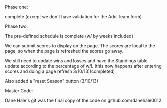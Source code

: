 Phase one:

complete (except we don't have validation for the Add Team form)

Phase two:

The pre-defined schedule is complete (w/ by weeks included)

We can submit scores to display on the page.
The scores are local to the page, so when the page is refreshed the scores go away.

We still need to update wins and losses and have the Standings table update according to the percentage of w/l. (this now happens after entering scores and doing a page refresh 3/10/13)(completed)

Also added a "reset Season" button (3/10/13)



Master Code:

Dane Hale's git was the final copy of the code on github.com/danehale0612.

